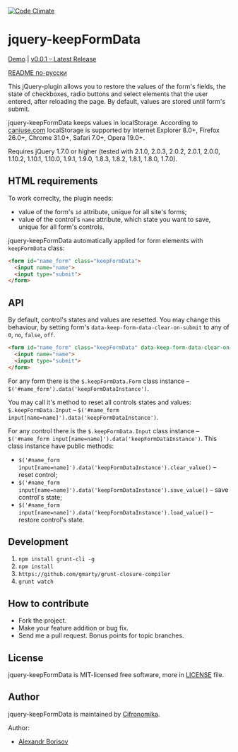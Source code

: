 [![Code Climate](https://codeclimate.com/github/aishek/jquery-keepFormData.png)](https://codeclimate.com/github/aishek/jquery-keepFormData)

jquery-keepFormData
===================

[Demo](http://aishek.github.io/jquery-keepFormData/) | [v0.0.1 – Latest Release](https://github.com/aishek/jquery-keepFormData/releases/tag/v0.0.1)

[README по-русски](https://github.com/aishek/jquery-keepFormData/blob/master/README.ru.md)

This jQuery-plugin allows you to restore the values of the form's fields, the state of checkboxes, radio buttons and select elements that the user entered, after reloading the page. By default, values ​​are stored until form's submit.

jquery-keepFormData keeps values in localStorage. According to [caniuse.com](http://caniuse.com/#search=localStorage) localStorage is supported by Internet Explorer 8.0+, Firefox 26.0+, Chrome 31.0+, Safari 7.0+, Opera 19.0+.

Requires jQuery 1.7.0 or higher (tested with 2.1.0, 2.0.3, 2.0.2, 2.0.1, 2.0.0, 1.10.2, 1.10.1, 1.10.0, 1.9.1, 1.9.0, 1.8.3, 1.8.2, 1.8.1, 1.8.0, 1.7.0).

## HTML requirements

To work correclty, the plugin needs:

* value of the form's `id` attribute, unique for all site's forms;
* value of the control's `name` attribute, which state you want to save, unique for all form's controls.

jquery-keepFormData automatically applied for form elements with `keepFormData` class:

```html
<form id="name_form" class="keepFormData">
  <input name="name">
  <input type="submit">
</form>
```

## API

By default, control's states and values are resetted. You may change this behaviour, by setting form's `data-keep-form-data-clear-on-submit` to any of `0`, `no`, `false`, `off`.

```html
<form id="name_form" class="keepFormData" data-keep-form-data-clear-on-submit="no">
  <input name="name">
  <input type="submit">
</form>
```

For any form there is the `$.keepFormData.Form` class instance – `$('#name_form').data('keepFormDataInstance')`.

You may call it's method to reset all controls states and values: `$.keepFormData.Input` – `$('#name_form input[name=name]').data('keepFormDataInstance')`.

For any control there is the `$.keepFormData.Input` class instance – `$('#name_form input[name=name]').data('keepFormDataInstance')`. This class instance have public methods:

* `$('#name_form input[name=name]').data('keepFormDataInstance').clear_value()` – reset control;
* `$('#name_form input[name=name]').data('keepFormDataInstance').save_value()` – save control's state;
* `$('#name_form input[name=name]').data('keepFormDataInstance').load_value()` – restore control's state.

## Development

1. `npm install grunt-cli -g`
2. `npm install`
3. `https://github.com/gmarty/grunt-closure-compiler`
4. `grunt watch`

## How to contribute

* Fork the project.
* Make your feature addition or bug fix.
* Send me a pull request. Bonus points for topic branches.

## License

jquery-keepFormData is MIT-licensed free software, more in [LICENSE](https://github.com/aishek/jquery-keepFormData/blob/master/LICENSE) file.

## Author

jquery-keepFormData is maintained by [Cifronomika](http://cifronomika.ru/).

Author:

* [Alexandr Borisov](https://github.com/aishek)